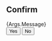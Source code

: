 <h2 id="native-popup-label">Confirm</h2>
<div id="native-popup-description">{Args.Message}</div>
<div id="native-popup-options">
<button onclick="Popup.ConfirmYes()">Yes</button>
<button onclick="Popup.ConfirmNo()">No</button>
</div>